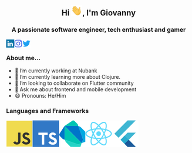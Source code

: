 <!-- ### Hi there 👋 -->

<!--
**wolfgio/wolfgio** is a ✨ _special_ ✨ repository because its `README.md` (this file) appears on your GitHub profile.

Here are some ideas to get you started:

- 🔭 I’m currently working on ...
- 🌱 I’m currently learning ...
- 👯 I’m looking to collaborate on ...
- 🤔 I’m looking for help with ...
- 💬 Ask me about ...
- 📫 How to reach me: ...
- 😄 Pronouns: ...
- ⚡ Fun fact: ...
-->

<h2 align="center">Hi <img src="./wave.gif" width="30px">, I'm Giovanny</h2>
<h3 align="center">A passionate software engineer, tech enthusiast and gamer</h3>

<a href="https://www.linkedin.com/in/giovannypiovesan/" target="blank"><img align="left" src="icons/linkedin.svg" alt="wolfgio" width="22px" /></a>
<a href="https://instagram.com/_wolfgio" target="blank"><img align="left" src="icons/instagram.svg" alt="_wolfgio" width="22px" /></a>
<a href="https://twitter.com/_wolfgio" target="blank"><img align="left" src="icons/twitter.svg" alt="wolfgio" width="22px" /></a>
<br />
### About me...
- 🔭 I’m currently working at Nubank
- 🌱 I’m currently learning more about Clojure.
- 👯 I’m looking to collaborate on Flutter community
- 💬 Ask me about frontend and mobile development
- 😄 Pronouns: He/Him

### Languages and Frameworks

<img align="left" src="icons/javascript.svg" />
<img align="left" src="icons/typescript.svg" />
<img align="left" src="icons/dart.svg" />
<img align="left" src="icons/react.svg" />
<img align="left" src="icons/flutter.svg" />
<br />
<br />
<br />
<!-- 
![](https://raw.githubusercontent.com/wolfgio/github-stats-transparent/output/generated/overview.svg)
![](https://raw.githubusercontent.com/wolfgio/github-stats-transparent/output/generated/languages.svg) -->
